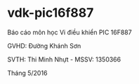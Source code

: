 # vdk-pic16f887
Báo cáo môn học Vi điều khiển PIC 16F887

GVHD: Đường Khánh Sơn

SVTH: Thi Minh Nhựt - MSSV: 1350366

Tháng 5/2016
